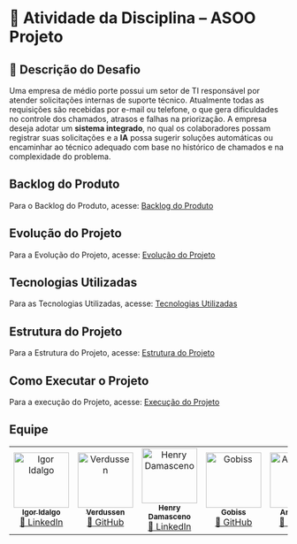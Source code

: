 # 📌 Atividade da Disciplina – ASOO Projeto  

## 📝 Descrição do Desafio  
Uma empresa de médio porte possui um setor de TI responsável por atender solicitações internas de suporte técnico. Atualmente todas as requisições são recebidas por e-mail ou telefone, o que gera dificuldades no controle dos chamados, atrasos e falhas na priorização. A empresa deseja adotar um **sistema integrado**, no qual os colaboradores possam registrar suas solicitações e a **IA** possa sugerir soluções automáticas ou encaminhar ao técnico adequado com base no histórico de chamados e na complexidade do problema.  

## Backlog do Produto

Para o Backlog do Produto, acesse: [Backlog do Produto](https://github.com/IgorIdalgo/Backlog-Produto)

## Evolução do Projeto
Para a Evolução do Projeto, acesse: [Evolução do Projeto](https://github.com/IgorIdalgo/Cronograma-Projeto)

## Tecnologias Utilizadas

Para as Tecnologias Utilizadas, acesse: [Tecnologias Utilizadas](https://github.com/IgorIdalgo/Tecnologias)

## Estrutura do Projeto
Para a Estrutura do Projeto, acesse: [Estrutura do Projeto](https://github.com/IgorIdalgo/Estrutura)

## Como Executar o Projeto
Para a execução do Projeto, acesse: [Execução do Projeto](https://github.com/IgorIdalgo/Executar-programa)

##  Equipe

<table> <tr> <td align="center"> <a href="https://github.com/IgorIdalgo"> <img src="https://avatars.githubusercontent.com/IgorIdalgo" width="100px;" alt="Igor Idalgo"/> <br /> <sub><b>Igor Idalgo</b></sub> </a> <br /> <a href="https://www.linkedin.com/in/igor-sene">🔗 LinkedIn</a> </td> <td align="center"> <a href="https://github.com/Verdussen"> <img src="https://avatars.githubusercontent.com/u/183842345?v=4" width="100px;" alt="Verdussen"/> <br /> <sub><b>Verdussen</b></sub> </a> <br /> <a href="https://github.com/Verdussen">🔗 GitHub</a> </td> <td align="center"> <a href="https://github.com/HenryDamasceno01"> <img src="https://avatars.githubusercontent.com/HenryDamasceno01" width="100px;" alt="Henry Damasceno"/> <br /> <sub><b>Henry Damasceno</b></sub> </a> <br /> <a href="https://www.linkedin.com/in/henry-damasceno-101b0a2ba/">🔗 LinkedIn</a> </td> <td align="center"> <a href="https://github.com/gobiss"> <img src="https://avatars.githubusercontent.com/gobiss" width="100px;" alt="Gobiss"/> <br /> <sub><b>Gobiss</b></sub> </a> <br /> <a href="https://github.com/gobiss">🔗 GitHub</a> </td> <td align="center"> <a href="https://github.com/anaclaraleao"> <img src="https://avatars.githubusercontent.com/anaclaraleao" width="100px;" alt="Ana Clara"/> <br /> <sub><b>Ana Clara</b></sub> </a> <br /> <a href="https://github.com/anaclaraleao">🔗 GitHub</a> </td> <td align="center"> <a href="https://github.com/Pedrocarval"> <img src="https://avatars.githubusercontent.com/u/203900219?v=4" width="100px;" alt="Pedro Carval"/> <br /> <sub><b>Pedro Carval</b></sub> </a> <br /> <a href="https://github.com/Pedrocarval">🔗 GitHub</a> </tr> </table>
